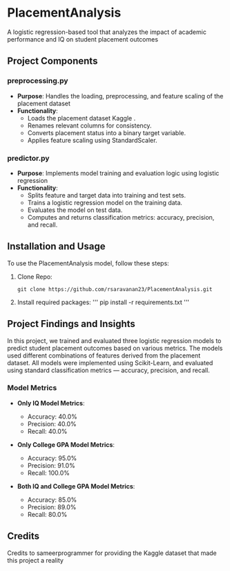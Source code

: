# PlacementAnalysis
A logistic regression-based tool that analyzes the impact of academic performance and IQ on student placement outcomes

## Project Components

### preprocessing.py
- **Purpose**: Handles the loading, preprocessing, and feature scaling of the placement dataset
- **Functionality**:
  - Loads the placement dataset Kaggle .
  - Renames relevant columns for consistency.
  - Converts placement status into a binary target variable.
  - Applies feature scaling using StandardScaler.

### predictor.py
- **Purpose**: Implements model training and evaluation logic using logistic regression
- **Functionality**:
  - Splits feature and target data into training and test sets.
  - Trains a logistic regression model on the training data.
  - Evaluates the model on test data.
  - Computes and returns classification metrics: accuracy, precision, and recall.


## Installation and Usage

To use the PlacementAnalysis model, follow these steps: 

1. Clone Repo:
   ```
   git clone https://github.com/rsaravanan23/PlacementAnalysis.git
    ```

2. Install required packages:
  '''
  pip install -r requirements.txt
  '''

## Project Findings and Insights

In this project, we trained and evaluated three logistic regression models to predict student placement outcomes based on various metrics. The models used different combinations of features derived from the placement dataset. All models were implemented using Scikit-Learn, and evaluated using standard classification metrics — accuracy, precision, and recall.

### Model Metrics

- **Only IQ Model Metrics**:
  - Accuracy: 40.0%
  - Precision: 40.0%
  - Recall: 40.0%

- **Only College GPA Model Metrics**:
  - Accuracy: 95.0%
  - Precision: 91.0%
  - Recall: 100.0%

- **Both IQ and College GPA Model Metrics**:
  - Accuracy: 85.0%
  - Precision: 89.0%
  - Recall: 80.0%

## Credits

Credits to sameerprogrammer for providing the Kaggle dataset that made this project a reality
